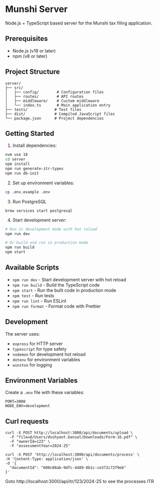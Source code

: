 # Munshi Server

Node.js + TypeScript based server for the Munshi tax filing application.

## Prerequisites

- Node.js (v18 or later)
- npm (v8 or later)

## Project Structure

```
server/
├── src/
│   ├── config/        # Configuration files
│   ├── routes/        # API routes
│   ├── middleware/    # Custom middleware
│   └── index.ts       # Main application entry
├── tests/            # Test files
├── dist/             # Compiled JavaScript files
└── package.json      # Project dependencies
```

## Getting Started

1. Install dependencies:
```bash
nvm use 18
cd server
npm install
npm run generate-itr-types
npm run db-init
```

2. Set up environment variables:
```bash
cp .env.example .env
```

3. Run PostgreSQL
```
brew services start postgresql
```

4. Start development server:
```bash
# Run in development mode with hot reload
npm run dev

# Or build and run in production mode
npm run build
npm start
```

## Available Scripts

- `npm run dev` - Start development server with hot reload
- `npm run build` - Build the TypeScript code
- `npm start` - Run the built code in production mode
- `npm test` - Run tests
- `npm run lint` - Run ESLint
- `npm run format` - Format code with Prettier

## Development

The server uses:
- `express` for HTTP server
- `typescript` for type safety
- `nodemon` for development hot reload
- `dotenv` for environment variables
- `winston` for logging

## Environment Variables

Create a `.env` file with these variables:

```env
PORT=3000
NODE_ENV=development
```

## Curl requests

```
curl -X POST http://localhost:3000/api/documents/upload \
  -F "file=@/Users/dushyant.bansal/Downloads/Form-16.pdf" \
  -F "ownerId=123" \
  -F "assessmentYear=2024-25"

curl -X POST 'http://localhost:3000/api/documents/process' \
-H 'Content-Type: application/json' \
-d '{
  "documentId": "600c08ab-9dfc-4489-8b1c-ce372c72f9eb"
}'
```

Goto http://localhost:3000/api/itr/123/2024-25 to see the processes ITR